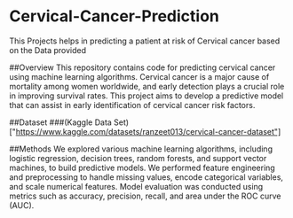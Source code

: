 # Cervical-Cancer-Prediction
This Projects helps in predicting a patient at risk of  Cervical cancer based on the Data provided 

##Overview
This repository contains code for predicting cervical cancer using machine learning algorithms. Cervical cancer is a major cause of mortality among women worldwide, and early detection plays a crucial role in improving survival rates. This project aims to develop a predictive model that can assist in early identification of cervical cancer risk factors.

##Dataset
###(Kaggle Data Set)["https://www.kaggle.com/datasets/ranzeet013/cervical-cancer-dataset"]


##Methods
We explored various machine learning algorithms, including logistic regression, decision trees, random forests, and support vector machines, to build predictive models. We performed feature engineering and preprocessing to handle missing values, encode categorical variables, and scale numerical features. Model evaluation was conducted using metrics such as accuracy, precision, recall, and area under the ROC curve (AUC).
